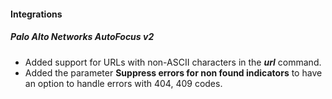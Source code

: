 
#### Integrations
##### Palo Alto Networks AutoFocus v2
- Added support for URLs with non-ASCII characters in the ***url*** command.
- Added the parameter **Suppress errors for non found indicators** to have an option to handle errors with 404, 409 codes.